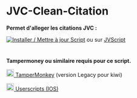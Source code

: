 # JVC-Clean-Citation

**Permet d'alleger les citations JVC :**

[![Installer / Mettre à jour Script](https://img.shields.io/badge/Installer%20/%20Mettre%20%C3%A0%20jour%20le%20Script-Green?style=for-the-badge&color=1E971E)](https://greasyfork.org/fr/scripts/478751) ou sur <a href="https://jvscript.fr/script/reduire-taille-citation" target="_blank">JVScript</a>

#

**Tampermoney ou similaire requis pour ce script.**

<a href="https://www.tampermonkey.net/index.php#download" target="_blank"><img src="https://www.tampermonkey.net/favicon.ico" alt="TamperMonkey" width="20"/> TamperMonkey</a> (version Legacy pour kiwi)

<a href="https://apps.apple.com/fr/app/userscripts/id1463298887" target="_blank"><img src="https://is1-ssl.mzstatic.com/image/thumb/Purple211/v4/b4/21/66/b42166ec-dd28-21ef-b6a1-dc75715c3452/AppIcon-0-0-85-220-0-4-0-2x.png/46x0w.webp" alt="userscripts" width="20"/> Userscripts (IOS)</a>

